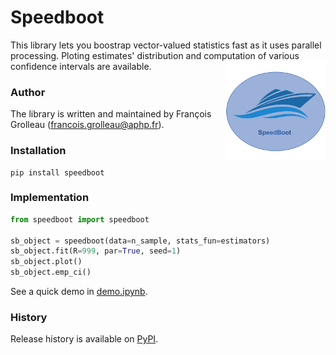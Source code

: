 # Speedboot
This library lets you boostrap vector-valued statistics fast as it uses parallel processing. Ploting estimates' distribution and computation of various confidence intervals are available. <img src="figures/logo.png" align="right" alt="" width="160" />

### Author
The library is written and maintained by François Grolleau (francois.grolleau@aphp.fr).

### Installation
```
pip install speedboot
```

### Implementation
```python
from speedboot import speedboot

sb_object = speedboot(data=n_sample, stats_fun=estimators)
sb_object.fit(R=999, par=True, seed=1)
sb_object.plot()
sb_object.emp_ci()
```
See a quick demo in <a href="https://github.com/fcgrolleau/speedboot/blob/main/speedboot/demo.ipynb">demo.ipynb</a>.

### History
Release history is available on <a href="https://pypi.org/project/speedboot/">PyPI</a>.
